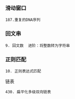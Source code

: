 ### 滑动窗口

```
187.重复的DNA序列   
```



### 回文串

```
9. 回文数  进阶：将整数转为字符串
```



### 正则匹配

```
10. 正则表达式匹配
```

链表

```
430. 扁平化多级双向链表
```

